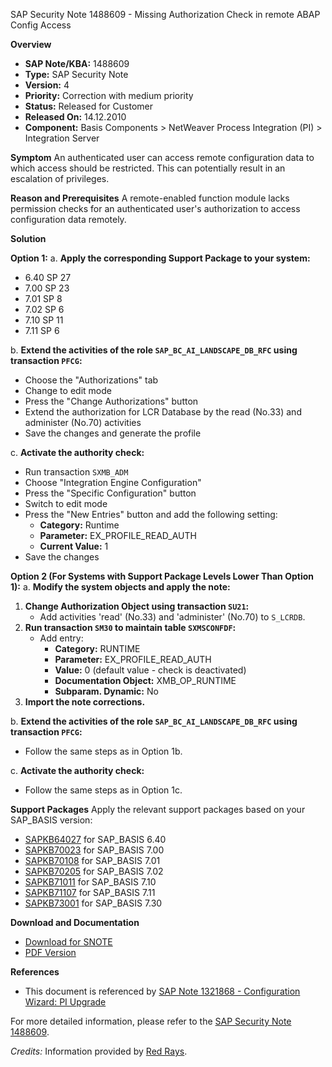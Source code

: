 SAP Security Note 1488609 - Missing Authorization Check in remote ABAP Config Access

**Overview**
- **SAP Note/KBA:** 1488609
- **Type:** SAP Security Note
- **Version:** 4
- **Priority:** Correction with medium priority
- **Status:** Released for Customer
- **Released On:** 14.12.2010
- **Component:** Basis Components > NetWeaver Process Integration (PI) > Integration Server

**Symptom**
An authenticated user can access remote configuration data to which access should be restricted. This can potentially result in an escalation of privileges.

**Reason and Prerequisites**
A remote-enabled function module lacks permission checks for an authenticated user's authorization to access configuration data remotely.

**Solution**

**Option 1:**
a. **Apply the corresponding Support Package to your system:**
   - 6.40 SP 27
   - 7.00 SP 23
   - 7.01 SP 8
   - 7.02 SP 6
   - 7.10 SP 11
   - 7.11 SP 6

b. **Extend the activities of the role `SAP_BC_AI_LANDSCAPE_DB_RFC` using transaction `PFCG`:**
   - Choose the "Authorizations" tab
   - Change to edit mode
   - Press the "Change Authorizations" button
   - Extend the authorization for LCR Database by the read (No.33) and administer (No.70) activities
   - Save the changes and generate the profile

c. **Activate the authority check:**
   - Run transaction `SXMB_ADM`
   - Choose "Integration Engine Configuration"
   - Press the "Specific Configuration" button
   - Switch to edit mode
   - Press the "New Entries" button and add the following setting:
     - **Category:** Runtime
     - **Parameter:** EX_PROFILE_READ_AUTH
     - **Current Value:** 1
   - Save the changes

**Option 2 (For Systems with Support Package Levels Lower Than Option 1):**
a. **Modify the system objects and apply the note:**
   1. **Change Authorization Object using transaction `SU21`:**  
      - Add activities 'read' (No.33) and 'administer' (No.70) to `S_LCRDB`.
   2. **Run transaction `SM30` to maintain table `SXMSCONFDF`:**  
      - Add entry:
        - **Category:** RUNTIME
        - **Parameter:** EX_PROFILE_READ_AUTH
        - **Value:** 0 (default value - check is deactivated)
        - **Documentation Object:** XMB_OP_RUNTIME
        - **Subparam. Dynamic:** No
   3. **Import the note corrections.**

b. **Extend the activities of the role `SAP_BC_AI_LANDSCAPE_DB_RFC` using transaction `PFCG`:**
   - Follow the same steps as in Option 1b.

c. **Activate the authority check:**
   - Follow the same steps as in Option 1c.

**Support Packages**
Apply the relevant support packages based on your SAP_BASIS version:
- [SAPKB64027](https://me.sap.com/supportpackage/SAPKB64027) for SAP_BASIS 6.40
- [SAPKB70023](https://me.sap.com/supportpackage/SAPKB70023) for SAP_BASIS 7.00
- [SAPKB70108](https://me.sap.com/supportpackage/SAPKB70108) for SAP_BASIS 7.01
- [SAPKB70205](https://me.sap.com/supportpackage/SAPKB70205) for SAP_BASIS 7.02
- [SAPKB71011](https://me.sap.com/supportpackage/SAPKB71011) for SAP_BASIS 7.10
- [SAPKB71107](https://me.sap.com/supportpackage/SAPKB71107) for SAP_BASIS 7.11
- [SAPKB73001](https://me.sap.com/supportpackage/SAPKB73001) for SAP_BASIS 7.30

**Download and Documentation**
- [Download for SNOTE](https://notesdownloads.sap.com/note/0040000008809622017)
- [PDF Version](https://me.sap.com/sap/support/sfm/notes/print/0001488609?language=en-US&token=6658FCF2F1B020D7910B57B1F6B65B53)

**References**
- This document is referenced by [SAP Note 1321868 - Configuration Wizard: PI Upgrade](https://me.sap.com/notes/1321868)

For more detailed information, please refer to the [SAP Security Note 1488609](https://me.sap.com/notes/1488609).

*Credits:* Information provided by [Red Rays](https://redrays.io).